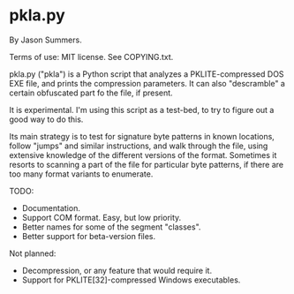 # pkla.py

By Jason Summers.

Terms of use: MIT license. See COPYING.txt.

pkla.py ("pkla") is a Python script that analyzes a PKLITE-compressed DOS
EXE file, and prints the compression parameters. It can also "descramble"
a certain obfuscated part fo the file, if present.

It is experimental. I'm using this script as a test-bed, to try to figure
out a good way to do this.

Its main strategy is to test for signature byte patterns in known
locations, follow "jumps" and similar instructions, and walk through the
file, using extensive knowledge of the different versions of the format.
Sometimes it resorts to scanning a part of the file for particular byte
patterns, if there are too many format variants to enumerate.

TODO:
* Documentation.
* Support COM format. Easy, but low priority.
* Better names for some of the segment "classes".
* Better support for beta-version files.

Not planned:
* Decompression, or any feature that would require it.
* Support for PKLITE[32]-compressed Windows executables.
